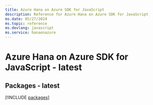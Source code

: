 ```yaml
---
title: Azure Hana on Azure SDK for JavaScript
description: Reference for Azure Hana on Azure SDK for JavaScript
ms.date: 05/27/2024
ms.topic: reference
ms.devlang: javascript
ms.service: hanaonazure
---
```

# Azure Hana on Azure SDK for JavaScript - latest
## Packages - latest
[!INCLUDE [packages](hana-on-azure-index.md)]
